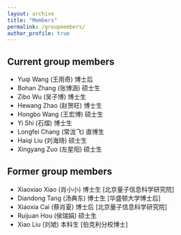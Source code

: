 ```yaml
---
layout: archive
title: "Members"
permalink: /groupmembers/
author_profile: true
---
```


## Current group members

- Yuqi Wang (王雨奇) 博士后
- Bohan Zhang (张博涵) 硕士生
- Zibo Wu (吴子博) 博士生
- Hewang Zhao (赵贺旺) 博士生
- Hongbo Wang (王宏博) 硕士生
- Yi Shi (石熠) 博士生
- Longfei Chang (常泷飞) 直博生
- Haiqi Liu (刘海琦) 硕士生
- Xingyang Zuo (左星阳) 硕士生

## Former group members

- Xiaoxiao Xiao (肖小小) 博士生 [北京量子信息科学研究院]
- Diandong Tang (汤典东) 博士生 [华盛顿大学博士后]
- Xiaoxia Cai (蔡肖夏) 博士后 [北京量子信息科学研究院]
- Ruijuan Hou (侯瑞娟) 硕士生 
- Xiao Liu (刘虓) 本科生 [伯克利分校博士]

